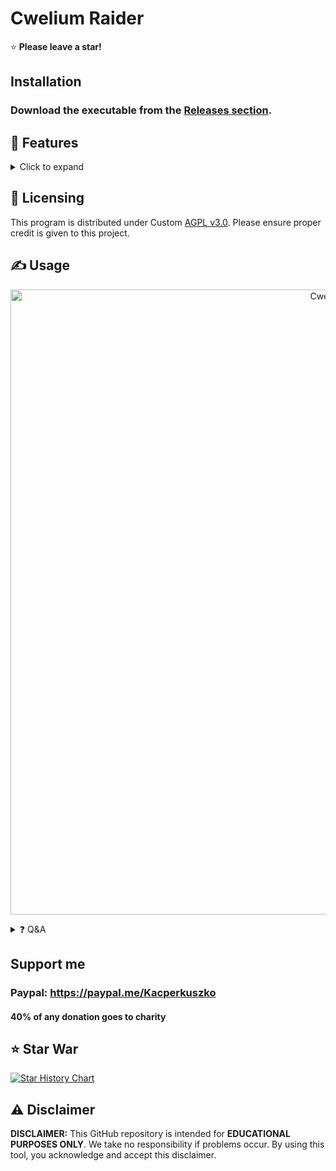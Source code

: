 # Cwelium Raider

⭐ **Please leave a star!**

## Installation

### Download the executable from the [Releases section](https://github.com/Tips-Discord/Cwelium/releases).

## 👾 Features

<details>
<summary>Click to expand</summary>

- Fully request-based Raider
- HTTP & HTTPS proxy support
- Multi-threading support
- Joiner
- Leaver
- Spammer
- Token Checker
- Reactor
- Voice Raper
- Token Formatter
- Button Click
- Accept Rules
- Guild Check
- Bio Changer
- Onliner
- Voice Joiner
- Change Nickname
- Thread Spammer
- Typer
- Onboarding Bypass
- Call Spammer
- MassDM
- Mass Report

</details>

## 📝 Licensing

This program is distributed under Custom [AGPL v3.0](https://github.com/Tips-Discord/Cwelium/blob/main/LICENSE). Please ensure proper credit is given to this project.

## ✍️ Usage

<p align="center">
  <img src="https://cdn.discordapp.com/attachments/1207742370200821790/1218146903657812089/0wwu5RH.png?ex=66833075&is=6681def5&hm=1c37b0667d6d61be8ac306c6a4f75a7472434bbb27fd7038a38c4522c0da73c0&" alt="Cwelium" width="1000">
</p>

<details>
<summary>❓ Q&A</summary>

- **Which version of the Discord API does Cwelium Raider use?**
  - Cwelium Raider utilizes Discord API version 9 (v9).
- **Is this the official repository?**
  - Yes, it is.
- **Where is the source code?**
  - This tool was originally open source but is now closed source. It may be open source again in the future.
- **What solvers are available?**
  - capsolver, capmonster, 2captcha
- **What themes are available?**
  - green, red, yellow, magenta, blue, cyan, gray, white, pink, light blue, brown, black, aqua, purple, lime, orange, indigo, violet, gold, silver, teal, navy, olive, maroon, coral, salmon, khaki, orchid
- **What proxy format i put in**
  - username:password@proxy3.example.com:8080 or example.com:8080
- **If the tokens are locked can they join servers?**
  - No, they cant.
- **What is Cwelium**
  - Cwelium is a Discord raiding tool with multiple features designed for Raiding on Discord. It supports HTTP and HTTPS proxies, multi-threading, and includes functionalities like joining and leaving servers, spamming, token checking, mass DMing, and more. It uses Discord API v9 and supports various captcha solvers. The repository emphasizes that it is for educational purposes only.

</details>

## Support me
  ### Paypal: <https://paypal.me/Kacperkuszko>
  #### 40% of any donation goes to charity

## ⭐ Star War
[![Star History Chart](https://api.star-history.com/svg?repos=Tips-Discord/Cwelium,R3CI/Lime-lite&type=Timeline&theme=dark)](https://api.star-history.com/svg?repos=Tips-Discord/Cwelium,R3CI/Lime-lite&type=Timeline)

## ⚠️ Disclaimer

**DISCLAIMER:** This GitHub repository is intended for **EDUCATIONAL PURPOSES ONLY**. We take no responsibility if problems occur. By using this tool, you acknowledge and accept this disclaimer.
